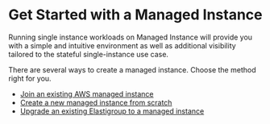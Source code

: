 # Get Started with a Managed Instance

Running single instance workloads on Managed Instance will provide you with a simple and intuitive environment as well as additional visibility tailored to the stateful single-instance use case.

There are several ways to create a managed instance. Choose the method right for you.

* [Join an existing AWS managed instance](managed-instance/getting-started/join-an-existing-managed-instance.md)
* [Create a new managed instance from scratch](managed-instance/getting-started/create-a-new-managed-instance.md)
* [Upgrade an existing Elastigroup to a managed instance](managed-instance/tutorials/upgrade-an-existing-elastigroup-to-managed-instance.md)
